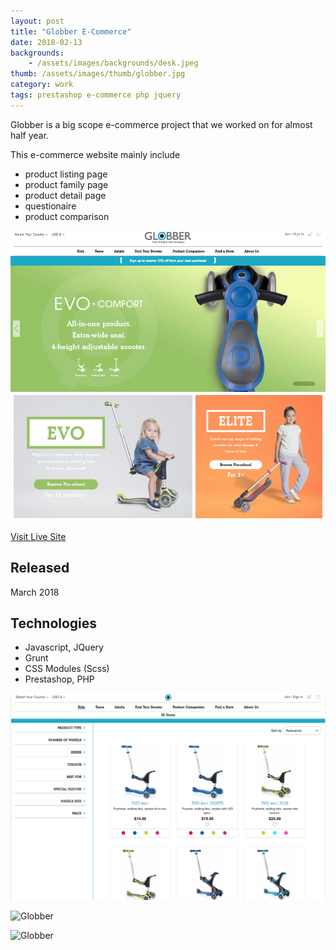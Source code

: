 ```yaml
---
layout: post
title: "Globber E-Commerce"
date: 2018-02-13
backgrounds:
    - /assets/images/backgrounds/desk.jpeg
thumb: /assets/images/thumb/globber.jpg
category: work
tags: prestashop e-commerce php jquery
---
```


Globber is a big scope e-commerce project that we worked on for almost half year.

This e-commerce website mainly include

- product listing page
- product family page
- product detail page
- questionaire
- product comparison


![Globber homepage](/assets/images/blog/globber-home.png)

[Visit Live Site](http://34.216.140.88/)

## Released
March 2018

## Technologies
- Javascript, JQuery
- Grunt
- CSS Modules (Scss)
- Prestashop, PHP

![Globber](/assets/images/blog/globber-PLP.png)

![Globber](/assets/images/blog/globber-full.png)

![Globber](/assets/images/blog/globber-PDP-gif.gif)
